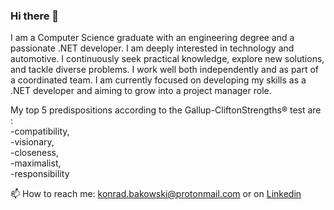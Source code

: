 
### Hi there 👋

I am a Computer Science graduate with an engineering degree and a passionate .NET developer. I am deeply interested in technology and automotive. I continuously seek practical knowledge, explore new solutions, and tackle diverse problems. I work well both independently and as part of a coordinated team. I am currently focused on developing my skills as a .NET developer and aiming to grow into a project manager role.  
  
My top 5 predispositions according to the Gallup-CliftonStrengths® test are :  
-compatibility,  
-visionary,  
-closeness,  
-maximalist,  
-responsibility

 📫 How to reach me: [konrad.bakowski@protonmail.com](mailto:konrad.bakowski@protonmail.com) or on [Linkedin](https://www.linkedin.com/in/bakowskikonrad/)
    

